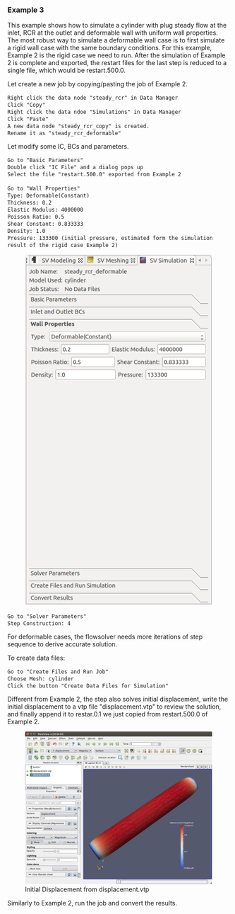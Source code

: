 ### Example 3

This example shows how to simulate a cylinder with plug steady flow at the inlet, RCR at the outlet and deformable wall with uniform wall properties. The most robust way to simulate a deformable wall case is to first simulate a rigid wall case with the same boundary conditions. For this example, Example 2 is the rigid case we need to run. After the simulation of Example 2 is complete and exported, the restart files for the last step is reduced to a single file, which would be restart.500.0. 

Let create a new job by copying/pasting the job of Example 2.

	Right click the data node "steady_rcr" in Data Manager
	Click "Copy"
	Right click the data ndoe "Simulations" in Data Manager
	Click "Paste"
	A new data node "steady_rcr_copy" is created.
	Rename it as "steady_rcr_deformable"

Let modify some IC, BCs and parameters.
	
	Go to "Basic Parameters"
	Double click "IC File" and a dialog pops up
	Select the file "restart.500.0" exported from Example 2

	Go to "Wall Properties"
	Type: Deformable(Constant)
	Thickness: 0.2
	Elastic Modulus: 4000000
	Poisson Ratio: 0.5
	Shear Constant: 0.833333
	Density: 1.0
	Pressure: 133300 (initial pressure, estimated form the simulation result of the rigid case Example 2)

<figure>
  <img class="svImg scImgMd" src="documentation/flowsolver/imgs/walldeformable.png">
  <figcaption class="svCaption" > </figcaption>
</figure>

	Go to "Solver Parameters"
	Step Construction: 4

For deformable cases, the flowsolver needs more iterations of step sequence to derive accurate solution.

To create data files:

	Go to "Create Files and Run Job"
	Choose Mesh: cylinder
	Click the button "Create Data Files for Simulation"

Different from Example 2, the step also solves initial displacement, write the initial displacement to a vtp file "displacement.vtp" to review the solution, and finally append it to restar.0.1 we just copied from restart.500.0 of Example 2.

<figure>
  <img class="svImg svImgLg" src="documentation/flowsolver/imgs/disp_paraview.png">
  <figcaption class="svCaption" >Initial Displacement from displacement.vtp </figcaption>
</figure>

Similarly to Example 2, run the job and convert the results.
